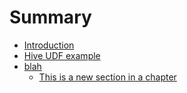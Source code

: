 # Summary

* [Introduction](README.md)
* [Hive UDF example](tutorials/hive_udf_template/README.md)
* [blah](this_is_a_new_chapter.md)
   * [This is a new section in a chapter](chapter_section.md)
